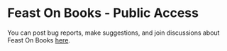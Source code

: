 # Feast On Books  - Public Access

You can post bug reports, make suggestions, and join discussions about Feast On Books [here](https://github.com/WithoutHaste/FeastOnBooksPublic/issues).
